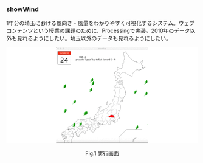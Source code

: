 ### showWind
1年分の埼玉における風向き・風量をわかりやすく可視化するシステム。ウェブコンテンツという授業の課題のために、Processingで実装。2010年のデータ以外も見れるようにしたい。埼玉以外のデータも見れるようにしたい。

<div align = "CENTER">
<img src="https://github.com/nshhhin/Images/blob/master/showWind_gif.gif" width = "800px" height = "auto" >
<p> Fig.1 実行画面
</div>
